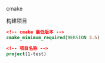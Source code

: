 cmake

构建项目

```cmake
<!-- cmake 最低版本 -->
cmake_minimum_required(VERSION 3.5)

<!-- 项目名称 -->
project(1-test)


```
